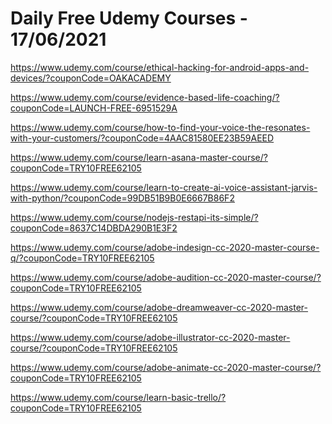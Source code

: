 # Daily Free Udemy Courses - 17/06/2021

https://www.udemy.com/course/ethical-hacking-for-android-apps-and-devices/?couponCode=OAKACADEMY
https://www.udemy.com/course/evidence-based-life-coaching/?couponCode=LAUNCH-FREE-6951529A
https://www.udemy.com/course/how-to-find-your-voice-the-resonates-with-your-customers/?couponCode=4AAC81580EE23B59AEED
https://www.udemy.com/course/learn-asana-master-course/?couponCode=TRY10FREE62105
https://www.udemy.com/course/learn-to-create-ai-voice-assistant-jarvis-with-python/?couponCode=99DB51B9B0E6667B86F2
https://www.udemy.com/course/nodejs-restapi-its-simple/?couponCode=8637C14DBDA290B1E3F2
https://www.udemy.com/course/adobe-indesign-cc-2020-master-course-q/?couponCode=TRY10FREE62105
https://www.udemy.com/course/adobe-audition-cc-2020-master-course/?couponCode=TRY10FREE62105
https://www.udemy.com/course/adobe-dreamweaver-cc-2020-master-course/?couponCode=TRY10FREE62105
https://www.udemy.com/course/adobe-illustrator-cc-2020-master-course/?couponCode=TRY10FREE62105
https://www.udemy.com/course/adobe-animate-cc-2020-master-course/?couponCode=TRY10FREE62105
https://www.udemy.com/course/learn-basic-trello/?couponCode=TRY10FREE62105
